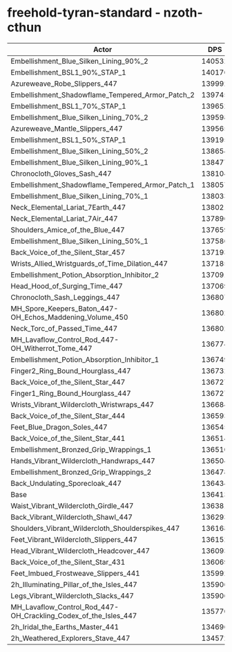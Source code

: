 # freehold-tyran-standard - nzoth-cthun
| Actor | DPS | Increase |
|---|:---:|:---:|
|Embellishment_Blue_Silken_Lining_90%_2|140532|3.02%|
|Embellishment_BSL1_90%_STAP_1|140176|2.76%|
|Azureweave_Robe_Slippers_447|139992|2.62%|
|Embellishment_Shadowflame_Tempered_Armor_Patch_2|139745|2.44%|
|Embellishment_BSL1_70%_STAP_1|139652|2.37%|
|Embellishment_Blue_Silken_Lining_70%_2|139598|2.33%|
|Azureweave_Mantle_Slippers_447|139565|2.31%|
|Embellishment_BSL1_50%_STAP_1|139195|2.04%|
|Embellishment_Blue_Silken_Lining_50%_2|138654|1.64%|
|Embellishment_Blue_Silken_Lining_90%_1|138477|1.51%|
|Chronocloth_Gloves_Sash_447|138104|1.24%|
|Embellishment_Shadowflame_Tempered_Armor_Patch_1|138057|1.21%|
|Embellishment_Blue_Silken_Lining_70%_1|138033|1.19%|
|Neck_Elemental_Lariat_7Earth_447|138021|1.18%|
|Neck_Elemental_Lariat_7Air_447|137896|1.09%|
|Shoulders_Amice_of_the_Blue_447|137659|0.91%|
|Embellishment_Blue_Silken_Lining_50%_1|137586|0.86%|
|Back_Voice_of_the_Silent_Star_457|137193|0.57%|
|Wrists_Allied_Wristguards_of_Time_Dilation_447|137185|0.57%|
|Embellishment_Potion_Absorption_Inhibitor_2|137091|0.50%|
|Head_Hood_of_Surging_Time_447|137069|0.48%|
|Chronocloth_Sash_Leggings_447|136807|0.29%|
|MH_Spore_Keepers_Baton_447-OH_Echos_Maddening_Volume_450|136802|0.29%|
|Neck_Torc_of_Passed_Time_447|136802|0.29%|
|MH_Lavaflow_Control_Rod_447-OH_Witherrot_Tome_447|136774|0.26%|
|Embellishment_Potion_Absorption_Inhibitor_1|136749|0.25%|
|Finger2_Ring_Bound_Hourglass_447|136732|0.23%|
|Back_Voice_of_the_Silent_Star_447|136727|0.23%|
|Finger1_Ring_Bound_Hourglass_447|136727|0.23%|
|Wrists_Vibrant_Wildercloth_Wristwraps_447|136684|0.20%|
|Back_Voice_of_the_Silent_Star_444|136593|0.13%|
|Feet_Blue_Dragon_Soles_447|136545|0.10%|
|Back_Voice_of_the_Silent_Star_441|136514|0.07%|
|Embellishment_Bronzed_Grip_Wrappings_1|136510|0.07%|
|Hands_Vibrant_Wildercloth_Handwraps_447|136504|0.07%|
|Embellishment_Bronzed_Grip_Wrappings_2|136478|0.05%|
|Back_Undulating_Sporecloak_447|136434|0.02%|
|Base|136413|0.00%|
|Waist_Vibrant_Wildercloth_Girdle_447|136381|-0.02%|
|Back_Vibrant_Wildercloth_Shawl_447|136293|-0.09%|
|Shoulders_Vibrant_Wildercloth_Shoulderspikes_447|136168|-0.18%|
|Feet_Vibrant_Wildercloth_Slippers_447|136152|-0.19%|
|Head_Vibrant_Wildercloth_Headcover_447|136093|-0.23%|
|Back_Voice_of_the_Silent_Star_431|136069|-0.25%|
|Feet_Imbued_Frostweave_Slippers_441|135992|-0.31%|
|2h_Illuminating_Pillar_of_the_Isles_447|135906|-0.37%|
|Legs_Vibrant_Wildercloth_Slacks_447|135906|-0.37%|
|MH_Lavaflow_Control_Rod_447-OH_Crackling_Codex_of_the_Isles_447|135770|-0.47%|
|2h_Iridal_the_Earths_Master_441|134696|-1.26%|
|2h_Weathered_Explorers_Stave_447|134572|-1.35%|
